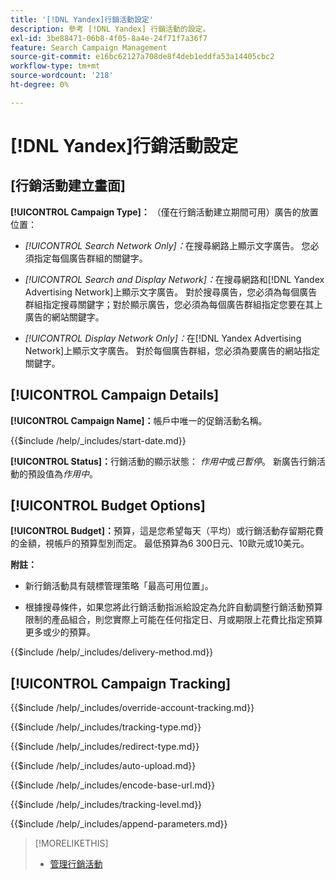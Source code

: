 ```yaml
---
title: '[!DNL Yandex]行銷活動設定'
description: 參考 [!DNL Yandex] 行銷活動的設定。
exl-id: 3be88471-06b8-4f05-8a4e-24f71f7a36f7
feature: Search Campaign Management
source-git-commit: e16bc62127a708de8f4deb1eddfa53a14405cbc2
workflow-type: tm+mt
source-wordcount: '218'
ht-degree: 0%

---
```


# [!DNL Yandex]行銷活動設定

## \[行銷活動建立畫面\]

**[!UICONTROL Campaign Type]：** （僅在行銷活動建立期間可用）廣告的放置位置：

* *[!UICONTROL Search Network Only]：*&#x200B;在搜尋網路上顯示文字廣告。 您必須指定每個廣告群組的關鍵字。

* *[!UICONTROL Search and Display Network]：*&#x200B;在搜尋網路和[!DNL Yandex Advertising Network]上顯示文字廣告。 對於搜尋廣告，您必須為每個廣告群組指定搜尋關鍵字；對於顯示廣告，您必須為每個廣告群組指定您要在其上廣告的網站關鍵字。

* *[!UICONTROL Display Network Only]：*&#x200B;在[!DNL Yandex Advertising Network]上顯示文字廣告。 對於每個廣告群組，您必須為要廣告的網站指定關鍵字。

## [!UICONTROL Campaign Details]

**[!UICONTROL Campaign Name]：**&#x200B;帳戶中唯一的促銷活動名稱。

<!-- **[!UICONTROL Start date]:** -->

{{$include /help/_includes/start-date.md}}

**[!UICONTROL Status]：**&#x200B;行銷活動的顯示狀態： *作用中*&#x200B;或&#x200B;*已暫停*。 新廣告行銷活動的預設值為&#x200B;*作用中*。

## [!UICONTROL Budget Options]

**[!UICONTROL Budget]：**&#x200B;預算，這是您希望每天（平均）或行銷活動存留期花費的金額，視帳戶的預算型別而定。 最低預算為6 300日元、10歐元或10美元。

**附註：**

* 新行銷活動具有競標管理策略「最高可用位置」。

* 根據搜尋條件，如果您將此行銷活動指派給設定為允許自動調整行銷活動預算限制的產品組合，則您實際上可能在任何指定日、月或期限上花費比指定預算更多或少的預算。

<!-- **[!UICONTROL Delivery Method]:** -->

{{$include /help/_includes/delivery-method.md}}

## [!UICONTROL Campaign Tracking]

<!-- **[!UICONTROL Override Account Tracking]:** -->

{{$include /help/_includes/override-account-tracking.md}}

<!-- **[!UICONTROL Tracking Type]:** -->

{{$include /help/_includes/tracking-type.md}}

<!-- **[!UICONTROL Redirect Type]:** -->

{{$include /help/_includes/redirect-type.md}}

<!-- **[!UICONTROL Auto Upload]:** -->

{{$include /help/_includes/auto-upload.md}}

<!-- **[!UICONTROL Encode Base URL]:** -->

{{$include /help/_includes/encode-base-url.md}}

<!-- **[!UICONTROL Tracking Level]:** -->

{{$include /help/_includes/tracking-level.md}}

<!-- **[!UICONTROL Append Parameters]:** -->

{{$include /help/_includes/append-parameters.md}}

>[!MORELIKETHIS]
>
>* [管理行銷活動](/help/search-social-commerce/campaign-management/campaigns/campaign-manage.md)
